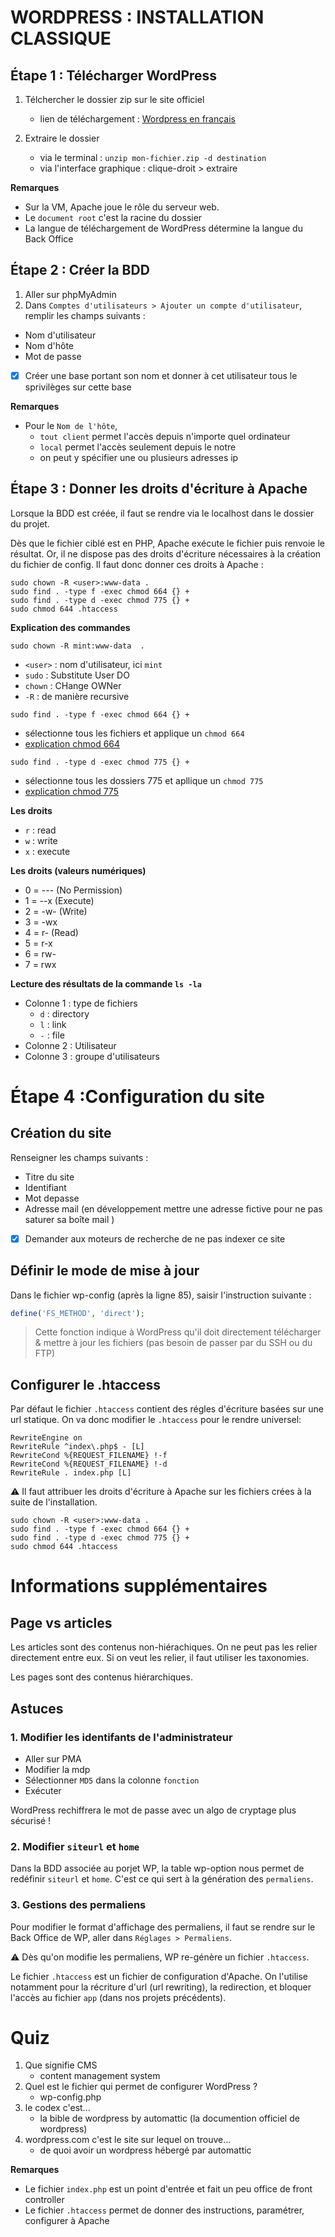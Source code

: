 # WORDPRESS : INSTALLATION CLASSIQUE

## Étape 1 : Télécharger WordPress
1. Télchercher le dossier zip sur le site officiel
    - lien de téléchargement : [Wordpress en français](https://fr.wordpress.org/download/)

2. Extraire le dossier
    - via le terminal : `unzip mon-fichier.zip -d destination`
    - via l'interface graphique : clique-droit > extraire

**Remarques**
- Sur la VM, Apache joue le rôle du serveur web.
- Le `document root` c'est la racine du dossier
- La langue de téléchargement de WordPress détermine la langue du Back Office


## Étape 2 : Créer la BDD
1. Aller sur phpMyAdmin
2. Dans `Comptes d'utilisateurs > Ajouter un compte d'utilisateur`, remplir les champs suivants :
- Nom d'utilisateur
- Nom d'hôte
- Mot de passe
- [x] Créer une base portant son nom et donner à cet utilisateur tous le sprivilèges sur cette base

**Remarques**
- Pour le `Nom de l'hôte`, 
    - `tout client` permet l'accès depuis n'importe quel ordinateur
    - `local` permet l'accès seulement depuis le notre
    - on peut y spécifier une ou plusieurs adresses ip


## Étape 3 : Donner les droits d'écriture à Apache
Lorsque la BDD est créée, il faut se rendre via le localhost dans le dossier du projet.

Dès que le fichier ciblé est en PHP, Apache exécute le fichier puis renvoie le résultat.
Or, il ne dispose pas des droits d'écriture nécessaires  à la création du fichier de config. Il faut donc donner ces droits à Apache :
```
sudo chown -R <user>:www-data .
sudo find . -type f -exec chmod 664 {} +
sudo find . -type d -exec chmod 775 {} +
sudo chmod 644 .htaccess
```

**Explication des commandes**
```
sudo chown -R mint:www-data  .
```
- `<user>` : nom d'utilisateur, ici `mint`
- `sudo` : Substitute User DO
- `chown` : CHange OWNer
- `-R` : de manière recursive

```
sudo find . -type f -exec chmod 664 {} +
```
- sélectionne tous les fichiers et applique un `chmod 664`
- [explication chmod 664](https://chmodcommand.com/chmod-664/)

```
sudo find . -type d -exec chmod 775 {} +
```
- sélectionne tous les dossiers 775 et apllique un `chmod 775`
- [explication chmod 775](https://chmodcommand.com/chmod-775/)

**Les droits**
- `r` : read
- `w` : write
- `x` : execute

**Les droits (valeurs numériques)**
- 0 = --- (No Permission)
- 1 = --x (Execute)
- 2 = -w- (Write)
- 3 = -wx
- 4 = r- (Read)
- 5 = r-x
- 6 = rw-
- 7 = rwx

**Lecture des résultats de la commande  `ls -la`**
- Colonne 1 : type de fichiers
    - `d` : directory
    - `l` : link
    - `-` : file
- Colonne 2 : Utilisateur
- Colonne 3 : groupe d'utilisateurs


# Étape 4 :Configuration du site

## Création du site
Renseigner les champs suivants :
- Titre du site
- Identifiant
- Mot depasse
- Adresse mail (en développement mettre une adresse fictive pour ne pas saturer sa boîte mail )
- [x] Demander aux moteurs de recherche de ne pas indexer ce site

## Définir le mode de mise à jour
Dans le fichier wp-config (après la ligne 85), saisir l'instruction suivante :
```php
define('FS_METHOD', 'direct');
```
> Cette fonction indique à WordPress qu'il doit directement télécharger & mettre à jour les fichiers (pas besoin de passer par du SSH ou du FTP)


## Configurer le .htaccess
Par défaut le fichier `.htaccess` contient des régles d'écriture basées sur une url statique. 
On va donc modifier le `.htaccess` pour le rendre universel:
```
RewriteEngine on
RewriteRule ^index\.php$ - [L]
RewriteCond %{REQUEST_FILENAME} !-f
RewriteCond %{REQUEST_FILENAME} !-d
RewriteRule . index.php [L]
```

:warning: Il faut attribuer les droits d'écriture à Apache sur les fichiers crées à la suite de l'installation.
```
sudo chown -R <user>:www-data .
sudo find . -type f -exec chmod 664 {} +
sudo find . -type d -exec chmod 775 {} +
sudo chmod 644 .htaccess
```

# Informations supplémentaires
## Page vs articles

Les articles sont des contenus non-hiérachiques. On ne peut pas les relier directement entre eux. Si on veut les relier, il faut utiliser les taxonomies.

Les pages sont des contenus hiérarchiques. 

## Astuces
### 1. Modifier les identifants de l'administrateur
- Aller sur PMA
- Modifier la mdp
- Sélectionner `MD5` dans la colonne `fonction`
- Exécuter

WordPress rechiffrera le mot de passe avec un algo de cryptage plus sécurisé !

### 2. Modifier `siteurl` et `home`
Dans la BDD associée au porjet WP, la table wp-option nous permet de redéfinir `siteurl` et `home`. C'est ce qui sert à la génération des `permaliens`.

### 3. Gestions des permaliens
Pour modifier le format d'affichage des permaliens, il faut se rendre sur le Back Office de WP, aller dans `Réglages > Permaliens`.

:warning: Dès qu'on modifie les permaliens, WP re-génère un fichier `.htaccess`.

Le fichier `.htaccess` est un fichier de configuration d'Apache. On l'utilise notamment pour la récriture d'url (url rewriting), la redirection, et bloquer l'accès au fichier `app` (dans nos projets précédents).



# Quiz

1. Que signifie CMS
    - content management system
2. Quel est le fichier qui permet de configurer WordPress ?
    - wp-config.php
3. le codex c'est...
    - la bible de wordpress by automattic (la documention officiel de wordpress)
4. wordpress.com c'est le site sur lequel on trouve...
    - de quoi avoir un wordpress hébergé par automattic

**Remarques**
- Le fichier `index.php` est un point d'entrée et fait un peu office de front controller
- Le fichier `.htaccess` permet de donner des instructions, paramétrer, configurer à Apache